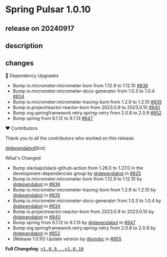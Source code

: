 # Spring Pulsar 1.0.10

## release on 20240917

## description

## changes

🔨 Dependency Upgrades

* Bump io.micrometer:micrometer-bom from 1.12.9 to 1.12.10 <a href="https://github.com/spring-projects/spring-pulsar/pull/836" data-hovercard-type="pull_request" data-hovercard-url="/spring-projects/spring-pulsar/pull/836/hovercard">#836</a>
* Bump io.micrometer:micrometer-docs-generator from 1.0.3 to 1.0.4 <a href="https://github.com/spring-projects/spring-pulsar/pull/834" data-hovercard-type="pull_request" data-hovercard-url="/spring-projects/spring-pulsar/pull/834/hovercard">#834</a>
* Bump io.micrometer:micrometer-tracing-bom from 1.2.9 to 1.2.10 <a href="https://github.com/spring-projects/spring-pulsar/pull/835" data-hovercard-type="pull_request" data-hovercard-url="/spring-projects/spring-pulsar/pull/835/hovercard">#835</a>
* Bump io.projectreactor:reactor-bom from 2023.0.9 to 2023.0.10 <a href="https://github.com/spring-projects/spring-pulsar/pull/840" data-hovercard-type="pull_request" data-hovercard-url="/spring-projects/spring-pulsar/pull/840/hovercard">#840</a>
* Bump org.springframework.retry:spring-retry from 2.0.8 to 2.0.9 <a href="https://github.com/spring-projects/spring-pulsar/pull/852" data-hovercard-type="pull_request" data-hovercard-url="/spring-projects/spring-pulsar/pull/852/hovercard">#852</a>
* Bump spring from 6.1.12 to 6.1.13 <a href="https://github.com/spring-projects/spring-pulsar/pull/847" data-hovercard-type="pull_request" data-hovercard-url="/spring-projects/spring-pulsar/pull/847/hovercard">#847</a>

❤️ Contributors

Thank you to all the contributors who worked on this release:

<a class="user-mention notranslate" data-hovercard-type="organization" data-hovercard-url="/orgs/dependabot/hovercard" data-octo-click="hovercard-link-click" data-octo-dimensions="link_type:self" href="https://github.com/dependabot">@dependabot</a>[bot]

What's Changed

* Bump slackapi/slack-github-action from 1.26.0 to 1.27.0 in the development-dependencies group by <a class="user-mention notranslate" data-hovercard-type="organization" data-hovercard-url="/orgs/dependabot/hovercard" data-octo-click="hovercard-link-click" data-octo-dimensions="link_type:self" href="https://github.com/dependabot">@dependabot</a> in <a class="issue-link js-issue-link" data-error-text="Failed to load title" data-id="2500520079" data-permission-text="Title is private" data-url="https://github.com/spring-projects/spring-pulsar/issues/825" data-hovercard-type="pull_request" data-hovercard-url="/spring-projects/spring-pulsar/pull/825/hovercard" href="https://github.com/spring-projects/spring-pulsar/pull/825">#825</a>
* Bump io.micrometer:micrometer-bom from 1.12.9 to 1.12.10 by <a class="user-mention notranslate" data-hovercard-type="organization" data-hovercard-url="/orgs/dependabot/hovercard" data-octo-click="hovercard-link-click" data-octo-dimensions="link_type:self" href="https://github.com/dependabot">@dependabot</a> in <a class="issue-link js-issue-link" data-error-text="Failed to load title" data-id="2515552610" data-permission-text="Title is private" data-url="https://github.com/spring-projects/spring-pulsar/issues/836" data-hovercard-type="pull_request" data-hovercard-url="/spring-projects/spring-pulsar/pull/836/hovercard" href="https://github.com/spring-projects/spring-pulsar/pull/836">#836</a>
* Bump io.micrometer:micrometer-tracing-bom from 1.2.9 to 1.2.10 by <a class="user-mention notranslate" data-hovercard-type="organization" data-hovercard-url="/orgs/dependabot/hovercard" data-octo-click="hovercard-link-click" data-octo-dimensions="link_type:self" href="https://github.com/dependabot">@dependabot</a> in <a class="issue-link js-issue-link" data-error-text="Failed to load title" data-id="2515552442" data-permission-text="Title is private" data-url="https://github.com/spring-projects/spring-pulsar/issues/835" data-hovercard-type="pull_request" data-hovercard-url="/spring-projects/spring-pulsar/pull/835/hovercard" href="https://github.com/spring-projects/spring-pulsar/pull/835">#835</a>
* Bump io.micrometer:micrometer-docs-generator from 1.0.3 to 1.0.4 by <a class="user-mention notranslate" data-hovercard-type="organization" data-hovercard-url="/orgs/dependabot/hovercard" data-octo-click="hovercard-link-click" data-octo-dimensions="link_type:self" href="https://github.com/dependabot">@dependabot</a> in <a class="issue-link js-issue-link" data-error-text="Failed to load title" data-id="2515552372" data-permission-text="Title is private" data-url="https://github.com/spring-projects/spring-pulsar/issues/834" data-hovercard-type="pull_request" data-hovercard-url="/spring-projects/spring-pulsar/pull/834/hovercard" href="https://github.com/spring-projects/spring-pulsar/pull/834">#834</a>
* Bump io.projectreactor:reactor-bom from 2023.0.9 to 2023.0.10 by <a class="user-mention notranslate" data-hovercard-type="organization" data-hovercard-url="/orgs/dependabot/hovercard" data-octo-click="hovercard-link-click" data-octo-dimensions="link_type:self" href="https://github.com/dependabot">@dependabot</a> in <a class="issue-link js-issue-link" data-error-text="Failed to load title" data-id="2518688961" data-permission-text="Title is private" data-url="https://github.com/spring-projects/spring-pulsar/issues/840" data-hovercard-type="pull_request" data-hovercard-url="/spring-projects/spring-pulsar/pull/840/hovercard" href="https://github.com/spring-projects/spring-pulsar/pull/840">#840</a>
* Bump spring from 6.1.12 to 6.1.13 by <a class="user-mention notranslate" data-hovercard-type="organization" data-hovercard-url="/orgs/dependabot/hovercard" data-octo-click="hovercard-link-click" data-octo-dimensions="link_type:self" href="https://github.com/dependabot">@dependabot</a> in <a class="issue-link js-issue-link" data-error-text="Failed to load title" data-id="2523746437" data-permission-text="Title is private" data-url="https://github.com/spring-projects/spring-pulsar/issues/847" data-hovercard-type="pull_request" data-hovercard-url="/spring-projects/spring-pulsar/pull/847/hovercard" href="https://github.com/spring-projects/spring-pulsar/pull/847">#847</a>
* Bump org.springframework.retry:spring-retry from 2.0.8 to 2.0.9 by <a class="user-mention notranslate" data-hovercard-type="organization" data-hovercard-url="/orgs/dependabot/hovercard" data-octo-click="hovercard-link-click" data-octo-dimensions="link_type:self" href="https://github.com/dependabot">@dependabot</a> in <a class="issue-link js-issue-link" data-error-text="Failed to load title" data-id="2527623243" data-permission-text="Title is private" data-url="https://github.com/spring-projects/spring-pulsar/issues/852" data-hovercard-type="pull_request" data-hovercard-url="/spring-projects/spring-pulsar/pull/852/hovercard" href="https://github.com/spring-projects/spring-pulsar/pull/852">#852</a>
* [Release 1.0.10] Update version by <a class="user-mention notranslate" data-hovercard-type="user" data-hovercard-url="/users/onobc/hovercard" data-octo-click="hovercard-link-click" data-octo-dimensions="link_type:self" href="https://github.com/onobc">@onobc</a> in <a class="issue-link js-issue-link" data-error-text="Failed to load title" data-id="2529778917" data-permission-text="Title is private" data-url="https://github.com/spring-projects/spring-pulsar/issues/855" data-hovercard-type="pull_request" data-hovercard-url="/spring-projects/spring-pulsar/pull/855/hovercard" href="https://github.com/spring-projects/spring-pulsar/pull/855">#855</a>

<strong>Full Changelog</strong>: <a class="commit-link" href="https://github.com/spring-projects/spring-pulsar/compare/v1.0.9...v1.0.10"><tt>v1.0.9...v1.0.10</tt></a>

